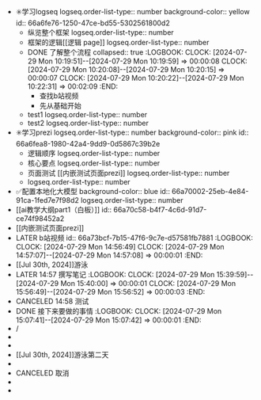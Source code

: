 - ✳️学习logseq
  logseq.order-list-type:: number
  background-color:: yellow
  id:: 66a6fe76-1250-47ce-bd55-5302561800d2
	- 纵览整个框架
	  logseq.order-list-type:: number
	- 框架的逻辑[[逻辑 page]]
	  logseq.order-list-type:: number
	- DONE 了解整个流程
	  collapsed:: true
	  :LOGBOOK:
	  CLOCK: [2024-07-29 Mon 10:19:51]--[2024-07-29 Mon 10:19:59] =>  00:00:08
	  CLOCK: [2024-07-29 Mon 10:20:08]--[2024-07-29 Mon 10:20:15] =>  00:00:07
	  CLOCK: [2024-07-29 Mon 10:20:22]--[2024-07-29 Mon 10:22:31] =>  00:02:09
	  :END:
		- 查找b站视频
		- 先从基础开始
	- test1
	  logseq.order-list-type:: number
	- test2
	  logseq.order-list-type:: number
- ✳️学习prezi
  logseq.order-list-type:: number
  background-color:: pink
  id:: 66a6fea8-1980-42a4-9dd9-0d5867c39b2e
	- 逻辑顺序
	  logseq.order-list-type:: number
	- 核心要点
	  logseq.order-list-type:: number
	- 页面测试 [[内嵌测试页面prezi]]
	  logseq.order-list-type:: number
	- logseq.order-list-type:: number
- ✅配置本地化大模型
  background-color:: blue
  id:: 66a70002-25eb-4e84-91ca-1fed7e7f98d2
  logseq.order-list-type:: number
- [[ai教学大纲part1（白板）]]
  id:: 66a70c58-b4f7-4c6d-91d7-ce74f98452a2
- [[内嵌测试页面prezi]]
- LATER b站视频
  id:: 66a73bcf-7b15-47f6-9c7e-d57581fb7881
  :LOGBOOK:
  CLOCK: [2024-07-29 Mon 14:56:49]
  CLOCK: [2024-07-29 Mon 14:57:07]--[2024-07-29 Mon 14:57:08] =>  00:00:01
  :END:
- [[Jul 30th, 2024]]游泳
- LATER 14:57 撰写笔记
  :LOGBOOK:
  CLOCK: [2024-07-29 Mon 15:39:59]--[2024-07-29 Mon 15:40:00] =>  00:00:01
  CLOCK: [2024-07-29 Mon 15:56:49]--[2024-07-29 Mon 15:56:52] =>  00:00:03
  :END:
- CANCELED 14:58 测试
- DONE 接下来要做的事情
  :LOGBOOK:
  CLOCK: [2024-07-29 Mon 15:07:41]--[2024-07-29 Mon 15:07:42] =>  00:00:01
  :END:
- /
-
-
- [[Jul 30th, 2024]]游泳第二天
-
- CANCELED 取消
-
-